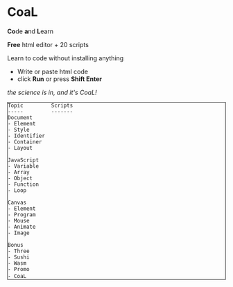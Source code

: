 # CoaL
**Co**de **a**nd **L**earn

**Free** html editor + 20 scripts

Learn to code without installing anything

* Write or paste html code
* click **Run** or press **Shift Enter**

*the science is in, and it's CoaL!*

<pre style='border:solid 1px;'><code>Topic         Scripts
-----         -------
Document      
- Element 
- Style  
- Identifier 
- Container 
- Layout

JavaScript 
- Variable
- Array   
- Object 
- Function 
- Loop

Canvas
- Element
- Program 
- Mouse  
- Animate 
- Image

Bonus  
- Three 
- Sushi 
- Wasm  
- Promo   
- CoaL </code> </pre>

